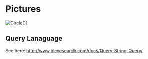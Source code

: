 # Pictures
[![CircleCI](https://circleci.com/gh/dtylman/pictures.svg?style=svg)](https://circleci.com/gh/dtylman/pictures)

## Query Lanaguage
See here: http://www.blevesearch.com/docs/Query-String-Query/
